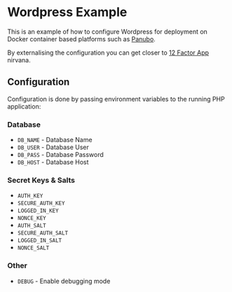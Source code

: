 # Wordpress Example

This is an example of how to configure Wordpress for deployment on Docker container based platforms such as [Panubo](https://panubo.io).

By externalising the configuration you can get closer to [12 Factor App](http://12factor.net/) nirvana.

## Configuration

Configuration is done by passing environment variables to the running PHP application:

### Database

- `DB_NAME` - Database Name
- `DB_USER` - Database User
- `DB_PASS` - Database Password
- `DB_HOST` - Database Host

### Secret Keys & Salts

- `AUTH_KEY`
- `SECURE_AUTH_KEY`
- `LOGGED_IN_KEY`
- `NONCE_KEY`
- `AUTH_SALT`
- `SECURE_AUTH_SALT`
- `LOGGED_IN_SALT`
- `NONCE_SALT`

### Other

- `DEBUG` - Enable debugging mode